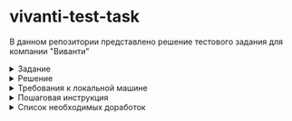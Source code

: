 # vivanti-test-task

В данном репозитории представлено решение тестового задания для компании "Виванти"

<details>
  <summary>Задание</summary>
  <p>Реализовать страницу и функционал комментариев новостей</p>

  <h5>Описание задания:</h5>
  <p>Вам необходимо создать страницу комментариев, которая будет представлять собой упрощенную версию страницы https://esculap-med.ru/MARKUP/build/one-news.html#</p>

  <h5>Требования к реализации:</h5>
  <p>Frontend:</p>
  <span>Необходимо внедрить предоставленную верстку</span><br>
  <span>Блок комментариев должен выводиться с помощью компонентов Vue</span>
  
  <br>
  <p>Backend:</p>
  <span>Используйте Laravel для создания API, которое будет обрабатывать запросы на
добавление и получение комментариев.</span><br>
  <span>Для упрощения задачи, авторизация и регистрация пользователей не требуются. Все комментаторы будут выступать в роли гостей.</span>
  
  <br>
  <p>Упрощения:</p>
  <span>Нет необходимости создавать модели для пользователей и реализовывать
систему авторизации;</span><br>
  <span>Система лайков для комментариев не требуется.</span><br>
</details>

<details>
  <summary>Решение</summary>
  <p>За основу я взял стек Laravel + Jetstream + Inertia + Vue + Tailwind, так как эти технологии указаны в вакансии в разделе "требования". От себя добавил Pinia + i18n + Vuelidate + lodash</p>
</details>

<details>
    <summary>Требования к локальной машине</summary>
    <ul>
        <li>ОС Linux</li>
        <li>php</li>
        <li>composer</li>
        <li>npm</li>
        <li>Браузер</li>
    </ul>
</details>

<details>
  <summary>Пошаговая инструкция</summary>
  <ol>
    <li>Склонировать текущий репозиторий</li>
    <li>Открыть в IDE папку с проектом vivanti-test-task</li>
    <li>Открыть терминал</li>
    <li>Создать переменную окружения .env из копии файла .env.example командой:
      <br>
      <code>
        cp .env.example .env
      </code>
    </li>
    <li>Установить зависимости командой:
      <br>
      <code>
        composer install && npm install
      </code>
    </li>
    <li>Запустить локальный сервер с Laravel командой:
      <br>
      <code>
        php artisan serve
      </code>
    </li>
    <li>В другом окне терминала IDE запустить миграции и наполнить таблицы данными командой:
      <br>
      <code>
        php artisan migrate && php artisan db:seed 
      </code>
    </li>
    <li>Собрать фронт командой:
      <br>
      <code>
        npm run build 
      </code>
    </li>
    <li>Открыть браузер и перейти на вкладку с url: <a href="http://localhost:8000/news">http://localhost:8000/news</a></li>
    <li>В случае успеха, вы должны увидеть список кликабельных новостей</li>
  </ol>
</details>

<details>
  <summary>Список необходимых доработок</summary>
  <ol>
    <li>- [ ] Вынести все в docker</li>
    <li>- [ ] Заменить sqlite на Mysql или подобную СУБД</li>
    <li>- [ ] Добавить редактирование/удаление комментария</li>
    <li>- [X] Добавить лоадер при ленивой загрузке комментариев</li>
    <li>- [X] Поправить отступы слева у комментариев</li>
    <li>- [X] Доделать с хлебные крошки</li>
    <li>- [X] Для элементов новостей отдавать только preview контента статьи (т.е. "обрезанный" контент)</li>
    <li>- [ ] Добавить сортировки для комментариев</li>
    <li>- [ ] Добавить функционал для кнопки "Ответить" на комментарий</li>
    <li>- [ ] Добавить нормальные настройки линтера, чтобы проставить нормальные отступы, избавиться от ; и тд</li>
    <li>- [X] Отрефакторить обсерверов ленивой загрузки комментриев и новостей</li>
    <li>- [X] Вынести все фразы/слова в словарь i18n</li>
    <li>- [ ] Поправить верстку комментария</li>
  </ol>
</details
